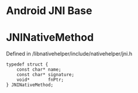 Android JNI Base
=====

# JNINativeMethod

Defined in /libnativehelper/include/nativehelper/jni.h

```
typedef struct {
    const char* name;
    const char* signature;
    void*       fnPtr;
} JNINativeMethod;
```
